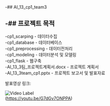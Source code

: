 -## AI_13_cp1_team3  

-## 프로젝트 목적
  --

-cp1_scarping - 데이터수집  
-cp1_database - 데이터베이스  
-cp1_preprocessing - 데이터전처리  
-cp1_modeling - 데이터분석 및 모델링  
-cp1_flask - 웹구축  
-AI_13_3팀_프로젝트계획서.docx - 프로젝트 계획서    
-AI_13_3team_cp1.pptx - 프로젝트 보고서 및 발표자료  

발표영상 링크:  

![Video Label](http://img.youtube.com/vi/G7dGv7ONPPA/0.jpg)  
(https://youtu.be/G7dGv7ONPPA)
